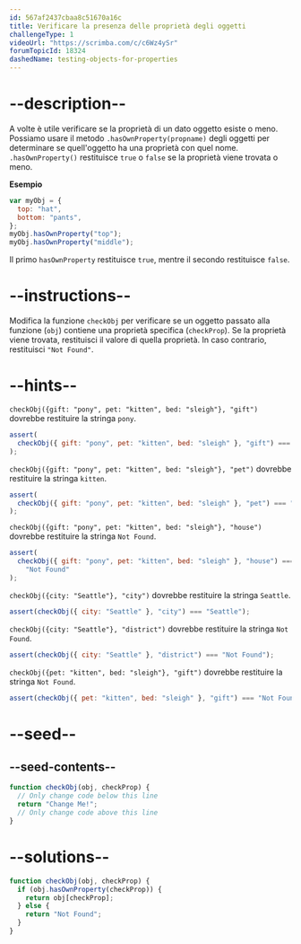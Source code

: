 ```yaml
---
id: 567af2437cbaa8c51670a16c
title: Verificare la presenza delle proprietà degli oggetti
challengeType: 1
videoUrl: "https://scrimba.com/c/c6Wz4ySr"
forumTopicId: 18324
dashedName: testing-objects-for-properties
---
```


# --description--

A volte è utile verificare se la proprietà di un dato oggetto esiste o meno. Possiamo usare il metodo `.hasOwnProperty(propname)` degli oggetti per determinare se quell'oggetto ha una proprietà con quel nome. `.hasOwnProperty()` restituisce `true` o `false` se la proprietà viene trovata o meno.

**Esempio**

```js
var myObj = {
  top: "hat",
  bottom: "pants",
};
myObj.hasOwnProperty("top");
myObj.hasOwnProperty("middle");
```

Il primo `hasOwnProperty` restituisce `true`, mentre il secondo restituisce `false`.

# --instructions--

Modifica la funzione `checkObj` per verificare se un oggetto passato alla funzione (`obj`) contiene una proprietà specifica (`checkProp`). Se la proprietà viene trovata, restituisci il valore di quella proprietà. In caso contrario, restituisci `"Not Found"`.

# --hints--

`checkObj({gift: "pony", pet: "kitten", bed: "sleigh"}, "gift")` dovrebbe restituire la stringa `pony`.

```js
assert(
  checkObj({ gift: "pony", pet: "kitten", bed: "sleigh" }, "gift") === "pony"
);
```

`checkObj({gift: "pony", pet: "kitten", bed: "sleigh"}, "pet")` dovrebbe restituire la stringa `kitten`.

```js
assert(
  checkObj({ gift: "pony", pet: "kitten", bed: "sleigh" }, "pet") === "kitten"
);
```

`checkObj({gift: "pony", pet: "kitten", bed: "sleigh"}, "house")` dovrebbe restituire la stringa `Not Found`.

```js
assert(
  checkObj({ gift: "pony", pet: "kitten", bed: "sleigh" }, "house") ===
    "Not Found"
);
```

`checkObj({city: "Seattle"}, "city")` dovrebbe restituire la stringa `Seattle`.

```js
assert(checkObj({ city: "Seattle" }, "city") === "Seattle");
```

`checkObj({city: "Seattle"}, "district")` dovrebbe restituire la stringa `Not Found`.

```js
assert(checkObj({ city: "Seattle" }, "district") === "Not Found");
```

`checkObj({pet: "kitten", bed: "sleigh"}, "gift")` dovrebbe restituire la stringa `Not Found`.

```js
assert(checkObj({ pet: "kitten", bed: "sleigh" }, "gift") === "Not Found");
```

# --seed--

## --seed-contents--

```js
function checkObj(obj, checkProp) {
  // Only change code below this line
  return "Change Me!";
  // Only change code above this line
}
```

# --solutions--

```js
function checkObj(obj, checkProp) {
  if (obj.hasOwnProperty(checkProp)) {
    return obj[checkProp];
  } else {
    return "Not Found";
  }
}
```
